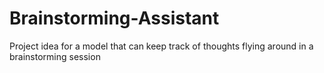 # Brainstorming-Assistant
Project idea for a model that can keep track of thoughts flying around in a brainstorming session
